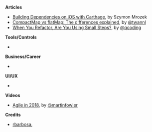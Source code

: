 **Articles**

* [Building Dependencies on iOS with Carthage](https://appunite.com/blog/dependencies-ios-carthage), by Szymon Mrozek
* [CompactMap vs flatMap: The differences explained](https://www.avanderlee.com/swift/compactmap-flatmap-differences-explained/), by [@twannl](https://twitter.com/twannl)
* [When You Refactor, Are You Using Small Steps?](https://qualitycoding.org/refactor-small-steps/), by [@qcoding](https://twitter.com/qcoding)

**Tools/Controls**

* 

**Business/Career**

* 

**UI/UX**

* 

**Videos**

* [Agile in 2018](https://www.infoq.com/presentations/agile-2018), by [@martinfowler](https://twitter.com/martinfowler)

**Credits**

* [rbarbosa](https://github.com/rbarbosa),
